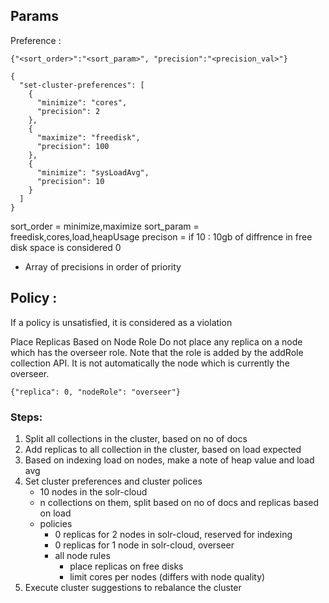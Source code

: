 ## Params

Preference :
```
{"<sort_order>":"<sort_param>", "precision":"<precision_val>"}
```

```
{
  "set-cluster-preferences": [
    {
      "minimize": "cores",
      "precision": 2
    },
    {
      "maximize": "freedisk",
      "precision": 100
    },
    {
      "minimize": "sysLoadAvg",
      "precision": 10
    }
  ]
}
```
sort_order = minimize,maximize
sort_param = freedisk,cores,load,heapUsage
precison = if 10 : 10gb of diffrence in free disk space is considered 0

- Array of precisions in order of priority


## Policy :
If a policy is unsatisfied, it is considered as a violation


Place Replicas Based on Node Role
Do not place any replica on a node which has the overseer role. Note that the role is added by the addRole collection API. It is not automatically the node which is currently the overseer.
```
{"replica": 0, "nodeRole": "overseer"}
```


### Steps:
1. Split all collections in the cluster, based on no of docs
2. Add replicas to all collection in the cluster, based on load expected
3. Based on indexing load on nodes, make a note of heap value and load avg
4. Set cluster preferences and cluster polices
    - 10 nodes in the solr-cloud
    - n collections on them, split based on no of docs and replicas based on load
    - policies
        - 0 replicas for 2 nodes in solr-cloud, reserved for indexing
        - 0 replicas for 1 node in solr-cloud, overseer
        - all node rules
            - place replicas on free disks
            - limit cores per nodes (differs with node quality)
5. Execute cluster suggestions to rebalance the cluster    

















